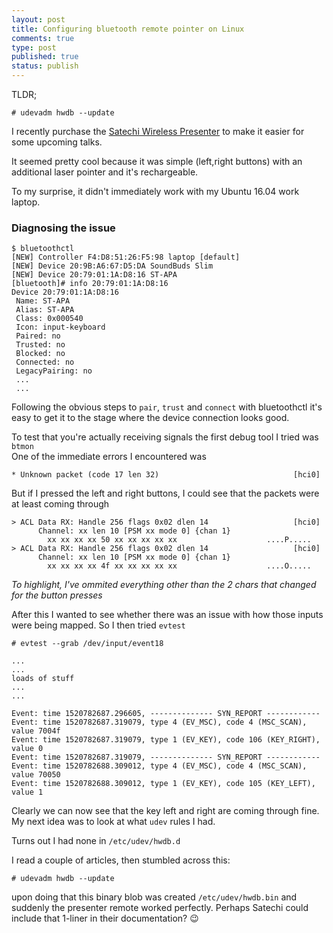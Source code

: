 ```yaml
---
layout: post
title: Configuring bluetooth remote pointer on Linux 
comments: true
type: post
published: true
status: publish
---
```


TLDR;
```
# udevadm hwdb --update
```

I recently purchase the [Satechi Wireless Presenter](https://satechi.net/products/satechi-aluminum-wireless-presenter) to make it easier for some upcoming talks.

It seemed pretty cool because it was simple (left,right buttons) with an additional laser pointer and it's rechargeable.

To my surprise, it didn't immediately work with my Ubuntu 16.04 work laptop.

### Diagnosing the issue

```
$ bluetoothctl
[NEW] Controller F4:D8:51:26:F5:98 laptop [default]
[NEW] Device 20:9B:A6:67:D5:DA SoundBuds Slim
[NEW] Device 20:79:01:1A:D8:16 ST-APA
[bluetooth]# info 20:79:01:1A:D8:16 
Device 20:79:01:1A:D8:16
 Name: ST-APA
 Alias: ST-APA
 Class: 0x000540
 Icon: input-keyboard
 Paired: no
 Trusted: no
 Blocked: no
 Connected: no
 LegacyPairing: no
 ...
 ...
```

Following the obvious steps to `pair`, `trust` and `connect` with bluetoothctl it's easy to get it to the stage where the device connection looks good.

To test that you're actually receiving signals the first debug tool I tried was `btmon`   
One of the immediate errors I encountered was 

```
* Unknown packet (code 17 len 32)                              [hci0]
```

But if I pressed the left and right buttons, I could see that the packets were at least coming through

```
> ACL Data RX: Handle 256 flags 0x02 dlen 14                   [hci0]
      Channel: xx len 10 [PSM xx mode 0] {chan 1}
        xx xx xx xx 50 xx xx xx xx xx                    ....P.....
> ACL Data RX: Handle 256 flags 0x02 dlen 14                   [hci0]
      Channel: xx len 10 [PSM xx mode 0] {chan 1}
        xx xx xx xx 4f xx xx xx xx xx                    ....O.....
```

_To highlight, I've ommited everything other than the 2 chars that changed for the button presses_

After this I wanted to see whether there was an issue with how those inputs were being mapped.
So I then tried `evtest`

```
# evtest --grab /dev/input/event18

...
...
loads of stuff
...
...

Event: time 1520782687.296605, -------------- SYN_REPORT ------------
Event: time 1520782687.319079, type 4 (EV_MSC), code 4 (MSC_SCAN), value 7004f
Event: time 1520782687.319079, type 1 (EV_KEY), code 106 (KEY_RIGHT), value 0
Event: time 1520782687.319079, -------------- SYN_REPORT ------------
Event: time 1520782688.309012, type 4 (EV_MSC), code 4 (MSC_SCAN), value 70050
Event: time 1520782688.309012, type 1 (EV_KEY), code 105 (KEY_LEFT), value 1
```

Clearly we can now see that the key left and right are coming through fine.
My next idea was to look at what `udev` rules I had.

Turns out I had none in `/etc/udev/hwdb.d` 

I read a couple of articles, then stumbled across this:

```
# udevadm hwdb --update
```

upon doing that this binary blob was created `/etc/udev/hwdb.bin` and suddenly the presenter remote worked perfectly. Perhaps Satechi could include that 1-liner in their documentation? 😉 

